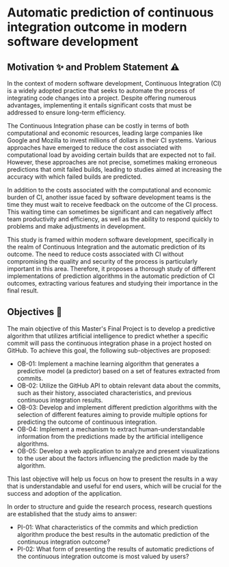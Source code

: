 # Automatic prediction of continuous integration outcome in modern software development
## Motivation :sparkles: and Problem Statement :warning:
In the context of modern software development, Continuous Integration (CI) is a widely adopted practice that seeks to automate the process of integrating code changes into a project. Despite offering numerous advantages, implementing it entails significant costs that must be addressed to ensure long-term efficiency.

The Continuous Integration phase can be costly in terms of both computational and economic resources, leading large companies like Google and Mozilla to invest millions of dollars in their CI systems. Various approaches have emerged to reduce the cost associated with computational load by avoiding certain builds that are expected not to fail. However, these approaches are not precise, sometimes making erroneous predictions that omit failed builds, leading to studies aimed at increasing the accuracy with which failed builds are predicted.

In addition to the costs associated with the computational and economic burden of CI, another issue faced by software development teams is the time they must wait to receive feedback on the outcome of the CI process. This waiting time can sometimes be significant and can negatively affect team productivity and efficiency, as well as the ability to respond quickly to problems and make adjustments in development.

This study is framed within modern software development, specifically in the realm of Continuous Integration and the automatic prediction of its outcome. The need to reduce costs associated with CI without compromising the quality and security of the process is particularly important in this area. Therefore, it proposes a thorough study of different implementations of prediction algorithms in the automatic prediction of CI outcomes, extracting various features and studying their importance in the final result.

## Objectives :dart:
The main objective of this Master's Final Project is to develop a predictive algorithm that utilizes artificial intelligence to predict whether a specific commit will pass the continuous integration phase in a project hosted on GitHub. To achieve this goal, the following sub-objectives are proposed:

- OB-01: Implement a machine learning algorithm that generates a predictive model (a predictor) based on a set of features extracted from commits.
- OB-02: Utilize the GitHub API to obtain relevant data about the commits, such as their history, associated characteristics, and previous continuous integration results.
- OB-03: Develop and implement different prediction algorithms with the selection of different features aiming to provide multiple options for predicting the outcome of continuous integration.
- OB-04: Implement a mechanism to extract human-understandable information from the predictions made by the artificial intelligence algorithms.
- OB-05: Develop a web application to analyze and present visualizations to the user about the factors influencing the prediction made by the algorithm.

This last objective will help us focus on how to present the results in a way that is understandable and useful for end users, which will be crucial for the success and adoption of the application.

In order to structure and guide the research process, research questions are established that the study aims to answer:

- PI-01: What characteristics of the commits and which prediction algorithm produce the best results in the automatic prediction of the continuous integration outcome?
- PI-02: What form of presenting the results of automatic predictions of the continuous integration outcome is most valued by users?
